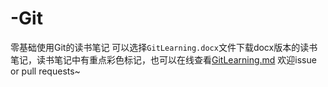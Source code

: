 ﻿  # -Git
零基础使用Git的读书笔记 可以选择`GitLearning.docx`文件下载docx版本的读书笔记，读书笔记中有重点彩色标记，也可以在线查看[GitLearning.md](GitLearning.md)
欢迎issue or pull requests~